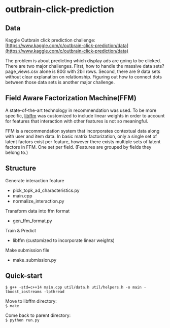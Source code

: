 # outbrain-click-prediction

## Data
Kaggle Outbrain click prediction challenge: [https://www.kaggle.com/c/outbrain-click-prediction/data](https://www.kaggle.com/c/outbrain-click-prediction/data)  

The problem is about predicting which display ads are going to be clicked. 
There are two major challenges. First, how to handle the massive data sets? page_views.csv alone is 80G with 2bil rows. Second, there are 9 data sets without clear explanation on relationship. Figuring out how to connect dots between those data sets is another major challenge.  

## Field Aware Factorization Machine(FFM)  
A state-of-the-art technology in recommendation was used. To be more specific, [libffm](https://github.com/guestwalk/libffm) was customized to include linear weights in order to account for features that interaction with other features is not so meaningful.  

FFM is a recommendation system that incorporates contextual data along with user and item data. In basic matrix factorization, only a single set of latent factors exist per feature, however there exists multiple sets of latent factors in FFM. One set per field. (Features are grouped by fields they belong to.) 

## Structure

Generate interaction feature  
- pick_topk_ad_characteristics.py  
- main.cpp  
- normalize_interaction.py  

Transform data into ffm format  
- gen_ffm_format.py  

Train & Predict  
- libffm (customized to incorporate linear weights)

Make submission file
- make_submission.py  


## Quick-start
```$ g++ -std=c++14 main.cpp util/data.h util/helpers.h -o main -lboost_iostreams -lpthread```

Move to libffm directory:  
```$ make```  

Come back to parent directory:  
```$ python run.py```
